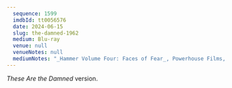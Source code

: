 ```yaml
---
  sequence: 1599
  imdbId: tt0056576
  date: 2024-06-15
  slug: the-damned-1962
  medium: Blu-ray
  venue: null
  venueNotes: null
  mediumNotes: "_Hammer Volume Four: Faces of Fear_, Powerhouse Films, 2019"
---
```


_These Are the Damned_ version.
